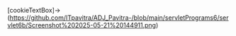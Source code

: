 [cookieTextBox]->(https://github.com/ITpavitra/ADJ_Pavitra-/blob/main/servletPrograms6/servlet6b/Screenshot%202025-05-21%20144911.png)
